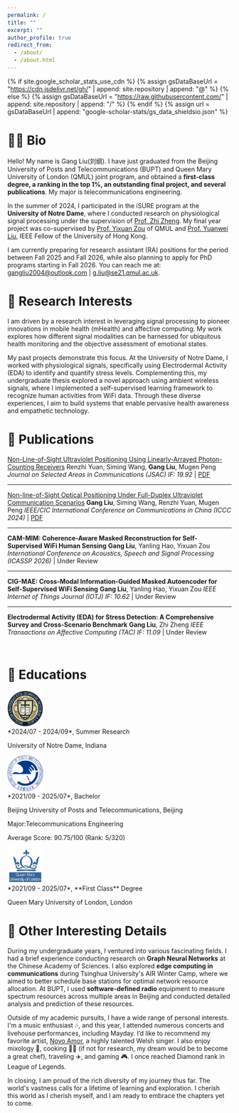 ```yaml
---
permalink: /
title: ""
excerpt: ""
author_profile: true
redirect_from: 
  - /about/
  - /about.html
---
```


{% if site.google_scholar_stats_use_cdn %}
{% assign gsDataBaseUrl = "https://cdn.jsdelivr.net/gh/" | append: site.repository | append: "@" %}
{% else %}
{% assign gsDataBaseUrl = "https://raw.githubusercontent.com/" | append: site.repository | append: "/" %}
{% endif %}
{% assign url = gsDataBaseUrl | append: "google-scholar-stats/gs_data_shieldsio.json" %}

<span class='anchor' id='about-me'></span>

# 🧑🏻 Bio
Hello! My name is Gang Liu(刘纲). I have just graduated from the Beijing University of Posts and Telecommunications (BUPT) and Queen Mary University of London (QMUL) joint program, and obtained a **first-class degree, a ranking in the top 1%, an outstanding final project, and several publications**. My major is telecommunications engineering.

In the summer of 2024, I participated in the iSURE program at the **University of Notre Dame**, where I conducted research on physiological signal processing under the supervision of [Prof. Zhi Zheng](https://engineering.nd.edu/faculty/zhi-zheng/). My final year project was co-supervised by [Prof. Yixuan Zou](https://www.eecs.qmul.ac.uk/~yz323/) of QMUL and [Prof. Yuanwei Liu](https://www.eee.hku.hk/~yuanwei/), IEEE Fellow of the University of Hong Kong.

I am currently preparing for research assistant (RA) positions for the period between Fall 2025 and Fall 2026, while also planning to apply for PhD programs starting in Fall 2026. You can reach me at:
gangliu2004@outlook.com | g.liu@se21.qmul.ac.uk.

# 🔬 Research Interests
I am driven by a research interest in leveraging signal processing to pioneer innovations in mobile health (mHealth) and affective computing. My work explores how different signal modalities can be harnessed for ubiquitous health monitoring and the objective assessment of emotional states.

My past projects demonstrate this focus. At the University of Notre Dame, I worked with physiological signals, specifically using Electrodermal Activity (EDA) to identify and quantify stress levels. Complementing this, my undergraduate thesis explored a novel approach using ambient wireless signals, where I implemented a self-supervised learning framework to recognize human activities from WiFi data. Through these diverse experiences, I aim to build systems that enable pervasive health awareness and empathetic technology.

# 📝 Publications
<!-- <div class='paper-box'><div class='paper-box-image'><div><div class="badge">NeurIPS 2023</div><img src='images/papers/2302.01560.png' alt="sym" width="100%"></div></div>
<div class='paper-box-text' markdown="1"> -->
[Non-Line-of-Sight Ultraviolet Positioning Using Linearly-Arrayed Photon-Counting Receivers](https://ieeexplore.ieee.org/document/10556613)
Renzhi Yuan, Siming Wang, **Gang Liu**, Mugen Peng
*Journal on Selected Areas in Communications (JSAC) IF: 19.92* | [PDF](../images/papers/JSAC.pdf)
<!-- </div>
</div> -->
<!-- <div class='paper-box'><div class='paper-box-image'><div><div class="badge">NeurIPS 2023</div><img src='images/papers/2302.01560.png' alt="sym" width="100%"></div></div>
<div class='paper-box-text' markdown="1"> -->
---
[Non-line-of-Sight Optical Positioning Under Full-Duplex Ultraviolet Communication Scenarios](https://ieeexplore.ieee.org/document/10681787)
**Gang Liu**, Siming Wang, Renzhi Yuan, Mugen Peng
*IEEE/CIC International Conference on Communications in China (ICCC 2024)* | [PDF](../images/papers/ICCC_2024.pdf)
<!-- </div>
</div> -->
<!-- <div class='paper-box'><div class='paper-box-image'><div><div class="badge">NeurIPS 2023</div><img src='images/papers/2302.01560.png' alt="sym" width="100%"></div></div>
<div class='paper-box-text' markdown="1"> -->
---
**CAM-MIM: Coherence-Aware Masked Reconstruction for Self-Supervised WiFi Human Sensing**
**Gang Liu**, Yanling Hao, Yixuan Zou
*International Conference on Acoustics, Speech and Signal Processing (ICASSP 2026)* | Under Review
<!-- </div>
</div> -->
<!-- <div class='paper-box'><div class='paper-box-image'><div><div class="badge">NeurIPS 2023</div><img src='images/papers/2302.01560.png' alt="sym" width="100%"></div></div>
<div class='paper-box-text' markdown="1"> -->
---
**CIG-MAE: Cross-Modal Information-Guided Masked Autoencoder for Self-Supervised WiFi Sensing**
**Gang Liu**, Yanling Hao, Yixuan Zou
*IEEE Internet of Things Journal (IOTJ) IF: 10.62* | Under Review
<!-- </div>
</div> -->
<!-- <div class='paper-box'><div class='paper-box-image'><div><div class="badge">NeurIPS 2023</div><img src='images/papers/2302.01560.png' alt="sym" width="100%"></div></div>
<div class='paper-box-text' markdown="1"> -->
---
**Electrodermal Activity (EDA) for Stress Detection: A Comprehensive Survey and Cross-Scenario Benchmark**
**Gang Liu**, Zhi Zheng
*IEEE Transactions on Affective Computing (TAC) IF: 11.09* | Under Review
<!-- </div>
</div> -->

 
# 📖 Educations
<div class='school-box'>
<div><img src='images/nd.png' alt="sym" width="80"></div>
<div class='school-box-text' markdown="1">
*2024/07 - 2024/09*, Summer Research

University of Notre Dame, Indiana

</div>
</div>

<div class='school-box'>
<div><img src='images/bupt.png' alt="sym" width="80"></div>
<div class='school-box-text' markdown="1">
*2021/09 - 2025/07*, Bachelor

Beijing University of Posts and Telecommunications, Beijing

Major:Telecommunications Engineering

Average Score: 90.75/100 (Rank: 5/320)
</div>
</div>

<div class='school-box'>
<div><img src='images/qmul.png' alt="sym" width="80"></div>
<div class='school-box-text' markdown="1">
*2021/09 - 2025/07*, **First Class** Degree
  
Queen Mary University of London, London

</div>
</div>

# 🤪 Other Interesting Details

During my undergraduate years, I ventured into various fascinating fields. I had a brief experience conducting research on **Graph Neural Networks** at the Chinese Academy of Sciences. I also explored **edge computing in communications** during Tsinghua University's AIR Winter Camp, where we aimed to better schedule base stations for optimal network resource allocation. At BUPT, I used **software-defined radio** equipment to measure spectrum resources across multiple areas in Beijing and conducted detailed analysis and prediction of these resources.

Outside of my academic pursuits, I have a wide range of personal interests. I'm a music enthusiast 🎶, and this year, I attended numerous concerts and livehouse performances, including Mayday. I’d like to recommend my favorite artist, [Novo Amor](https://novoamor.co.uk/), a highly talented Welsh singer. I also enjoy mixology 🍾, cooking 🧑‍🍳 (if not for research, my dream would be to become a great chef), traveling ✈️, and gaming 🎮. I once reached Diamond rank in League of Legends.

In closing, I am proud of the rich diversity of my journey thus far. The world's vastness calls for a lifetime of learning and exploration. I cherish this world as I cherish myself, and I am ready to embrace the chapters yet to come.



<!-- # 💻 Internships
- *2023/09 - 2024/07*: Research Intern at **Tencent AI Lab**, under supervision of [Prof. Jianhua Yao](https://scholar.google.com/citations?user=3bQwlCQAAAAJ&hl=zh-CN).
- *2023/02 - 2023/08*: Visiting Student at **CAIRI, Westlake University**, under supervision of [Prof. Stan Z. Li](https://scholar.google.com/citations?user=Y-nyLGIAAAAJ&hl=zh-CN). -->

<!-- # 💻 Internships

<div class='school-box'>
<div><img src='images/tencentailab.png' alt="sym" width="80"></div>
<div class='school-box-text' markdown="1">
*2023/09 - 2024/07*, Research Intern

**Tencent AI Lab**, under supervision of [Prof. Jianhua Yao](https://scholar.google.com/citations?user=3bQwlCQAAAAJ&hl=zh-CN)
</div>
</div>

<div class='school-box'>
<div><img src='images/westlake.png' alt="sym" width="80"></div>
<div class='school-box-text' markdown="1">
*2023/02 - 2023/08*, Visiting Student

**CAIRI, Westlake University**, under supervision of [Prof. Stan Z. Li](https://scholar.google.com/citations?user=Y-nyLGIAAAAJ&hl=zh-CN)
</div>
</div>-->
